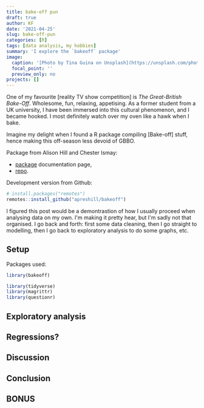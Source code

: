 ```yaml
---
title: bake-off pun
draft: true
author: KF
date: '2021-04-25'
slug: bake-off-pun
categories: [R]
tags: [data analysis, my hobbies]
summary: 'I explore the `bakeoff` package'
image:
  caption: '[Photo by Tina Guina on Unsplash](https://unsplash.com/photos/s8_7AqkzCWY)'
  focal_point: ''
  preview_only: no
projects: []
---
```


One of my favourite [reality TV show competition] is _The Great-British Bake-Off_. Wholesome, fun, relaxing, appetising. As a former student from a UK university, I have been immersed into this cultural phenomenon, and I became hooked. I most definitely watch over my oven like a hawk when I bake. 

Imagine my delight when I found a R package compiling [Bake-off] stuff, hence making this off-season less devoid of GBBO.

Package from Alison Hill and Chester Ismay:

* [package](https://bakeoff.netlify.app/index.html) documentation page,
* [repo](https://github.com/apreshill/bakeoff/).

Development version from Github:

```r
# install.packages("remotes")
remotes::install_github("apreshill/bakeoff")
``` 

I figured this post would be a demontrastion of how I usually proceed when analysing data on my own. I'm making it pretty hear, but I'm sadly not that organised. I go back and forth: first some data cleaning, then I go straight to modelling, then I go back to exploratory analysis to do some graphs, etc.

## Setup

Packages used:

```r
library(bakeoff)

library(tidyverse)
library(magrittr)
library(questionr)
```


## Exploratory analysis

## Regressions?

## Discussion

## Conclusion

## BONUS

